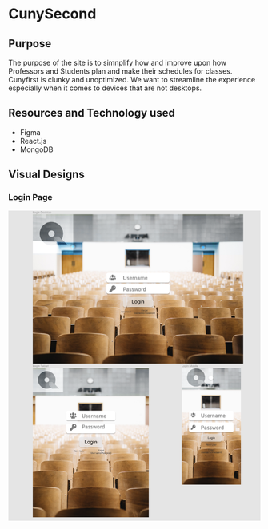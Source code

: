 # CunySecond

## Purpose
The purpose of the site is to simnplify how and improve upon how Professors 
and Students plan and make their schedules for classes. Cunyfirst is clunky and
unoptimized. We want to streamline the experience especially when it comes to devices
that are not desktops.

## Resources and Technology used
- Figma
- React.js
- MongoDB

## Visual Designs

### Login Page
![alt text](VisualDesigns/Login.png)
